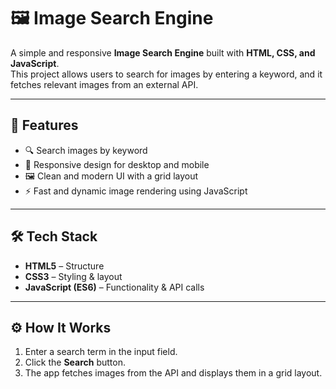 # 🖼️ Image Search Engine  

A simple and responsive **Image Search Engine** built with **HTML, CSS, and JavaScript**.  
This project allows users to search for images by entering a keyword, and it fetches relevant images from an external API.  

---

## 🚀 Features  
- 🔍 Search images by keyword  
- 📱 Responsive design for desktop and mobile  
- 🖼️ Clean and modern UI with a grid layout  
- ⚡ Fast and dynamic image rendering using JavaScript  

---

## 🛠️ Tech Stack  
- **HTML5** – Structure  
- **CSS3** – Styling & layout  
- **JavaScript (ES6)** – Functionality & API calls    

---

## ⚙️ How It Works  
1. Enter a search term in the input field.  
2. Click the **Search** button.  
3. The app fetches images from the API and displays them in a grid layout.  
